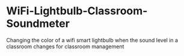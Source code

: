 # WiFi-Lightbulb-Classroom-Soundmeter
Changing the color of a wifi smart lightbulb when the sound level in a classroom changes for classroom management
